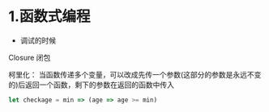 # 1.函数式编程


* 调试的时候

Closure  闭包

柯里化： 当函数传递多个变量，可以改成先传一个参数(这部分的参数是永远不变的)后返回一个函数，剩下的参数在返回的函数中传入

```js
let checkage = min => (age => age >= min)
```
